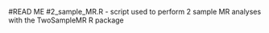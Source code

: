 #READ ME
#2_sample_MR.R - script used to perform 2 sample MR analyses with the TwoSampleMR R package
